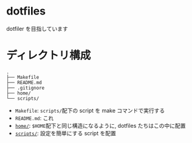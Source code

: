 # dotfiles

dotfiler を目指しています

# ディレクトリ構成

```
.
├── Makefile
├── README.md
├── .gitignore
├── home/
└── scripts/
```

- `Makefile`: `scripts/`配下の script を make コマンドで実行する
- `README.md`: これ
- [`home/`](./Home.md): `$HOME`配下と同じ構造になるように, dotfiles たちはこの中に配置
- [`scripts/`](./Script.md): 設定を簡単にする script を配置
